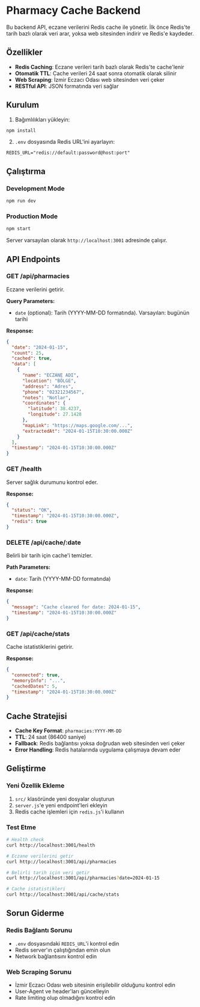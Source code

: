 # Pharmacy Cache Backend

Bu backend API, eczane verilerini Redis cache ile yönetir. İlk önce Redis'te tarih bazlı olarak veri arar, yoksa web sitesinden indirir ve Redis'e kaydeder.

## Özellikler

- **Redis Caching**: Eczane verileri tarih bazlı olarak Redis'te cache'lenir
- **Otomatik TTL**: Cache verileri 24 saat sonra otomatik olarak silinir
- **Web Scraping**: İzmir Eczacı Odası web sitesinden veri çeker
- **RESTful API**: JSON formatında veri sağlar

## Kurulum

1. Bağımlılıkları yükleyin:
```bash
npm install
```

2. `.env` dosyasında Redis URL'ini ayarlayın:
```
REDIS_URL="redis://default:password@host:port"
```

## Çalıştırma

### Development Mode
```bash
npm run dev
```

### Production Mode
```bash
npm start
```

Server varsayılan olarak `http://localhost:3001` adresinde çalışır.

## API Endpoints

### GET /api/pharmacies
Eczane verilerini getirir.

**Query Parameters:**
- `date` (optional): Tarih (YYYY-MM-DD formatında). Varsayılan: bugünün tarihi

**Response:**
```json
{
  "date": "2024-01-15",
  "count": 25,
  "cached": true,
  "data": [
    {
      "name": "ECZANE ADI",
      "location": "BÖLGE",
      "address": "Adres",
      "phone": "02321234567",
      "notes": "Notlar",
      "coordinates": {
        "latitude": 38.4237,
        "longitude": 27.1428
      },
      "mapLink": "https://maps.google.com/...",
      "extractedAt": "2024-01-15T10:30:00.000Z"
    }
  ],
  "timestamp": "2024-01-15T10:30:00.000Z"
}
```

### GET /health
Server sağlık durumunu kontrol eder.

**Response:**
```json
{
  "status": "OK",
  "timestamp": "2024-01-15T10:30:00.000Z",
  "redis": true
}
```

### DELETE /api/cache/:date
Belirli bir tarih için cache'i temizler.

**Path Parameters:**
- `date`: Tarih (YYYY-MM-DD formatında)

**Response:**
```json
{
  "message": "Cache cleared for date: 2024-01-15",
  "timestamp": "2024-01-15T10:30:00.000Z"
}
```

### GET /api/cache/stats
Cache istatistiklerini getirir.

**Response:**
```json
{
  "connected": true,
  "memoryInfo": "...",
  "cachedDates": 5,
  "timestamp": "2024-01-15T10:30:00.000Z"
}
```

## Cache Stratejisi

- **Cache Key Format**: `pharmacies:YYYY-MM-DD`
- **TTL**: 24 saat (86400 saniye)
- **Fallback**: Redis bağlantısı yoksa doğrudan web sitesinden veri çeker
- **Error Handling**: Redis hatalarında uygulama çalışmaya devam eder

## Geliştirme

### Yeni Özellik Ekleme
1. `src/` klasöründe yeni dosyalar oluşturun
2. `server.js`'e yeni endpoint'leri ekleyin
3. Redis cache işlemleri için `redis.js`'i kullanın

### Test Etme
```bash
# Health check
curl http://localhost:3001/health

# Eczane verilerini getir
curl http://localhost:3001/api/pharmacies

# Belirli tarih için veri getir
curl http://localhost:3001/api/pharmacies?date=2024-01-15

# Cache istatistikleri
curl http://localhost:3001/api/cache/stats
```

## Sorun Giderme

### Redis Bağlantı Sorunu
- `.env` dosyasındaki `REDIS_URL`'i kontrol edin
- Redis server'ın çalıştığından emin olun
- Network bağlantısını kontrol edin

### Web Scraping Sorunu
- İzmir Eczacı Odası web sitesinin erişilebilir olduğunu kontrol edin
- User-Agent ve header'ları güncelleyin
- Rate limiting olup olmadığını kontrol edin
